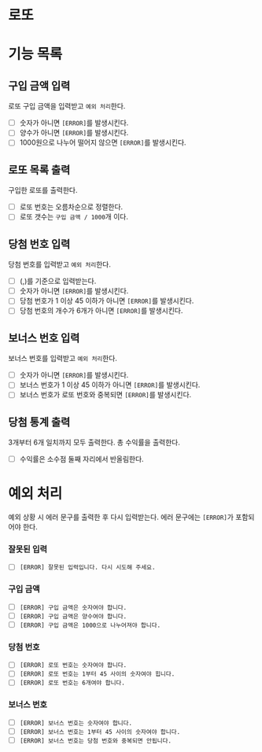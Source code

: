 # 로또

# 기능 목록

## 구입 금액 입력

로또 구입 금액을 입력받고 `예외 처리`한다.

- [ ] 숫자가 아니면 `[ERROR]`를 발생시킨다.
- [ ] 양수가 아니면 `[ERROR]`를 발생시킨다.
- [ ] 1000원으로 나누어 떨어지 않으면 `[ERROR]`를 발생시킨다.

## 로또 목록 출력

구입한 로또를 출력한다.

- [ ] 로또 번호는 오름차순으로 정렬한다.
- [ ] 로또 갯수는 `구입 금액 / 1000`개 이다.

## 당첨 번호 입력

당첨 번호를 입력받고 `예외 처리`한다.

- [ ] (,)를 기준으로 입력받는다.
- [ ] 숫자가 아니면 `[ERROR]`를 발생시킨다.
- [ ] 당첨 번호가 1 이상 45 이하가 아니면 `[ERROR]`를 발생시킨다.
- [ ] 당첨 번호의 개수가 6개가 아니면 `[ERROR]`를 발생시킨다.

## 보너스 번호 입력

보너스 번호를 입력받고 `예외 처리`한다.

- [ ] 숫자가 아니면 `[ERROR]`를 발생시킨다.
- [ ] 보너스 번호가 1 이상 45 이하가 아니면 `[ERROR]`를 발생시킨다.
- [ ] 보너스 번호가 로또 번호와 중복되면 `[ERROR]`를 발생시킨다.

## 당첨 통계 출력

3개부터 6개 일치까지 모두 출력한다.
총 수익률을 출력한다.

- [ ] 수익률은 소수점 둘째 자리에서 반올림한다.

# 예외 처리

예외 상황 시 에러 문구를 출력한 후 다시 입력받는다.
에러 문구에는 `[ERROR]`가 포함되어야 한다.

### 잘못된 입력

- [ ] `[ERROR] 잘못된 입력입니다. 다시 시도해 주세요.`

### 구입 금액

- [ ] `[ERROR] 구입 금액은 숫자여야 합니다.`
- [ ] `[ERROR] 구입 금액은 양수여야 합니다.`
- [ ] `[ERROR] 구입 금액은 1000으로 나누어져야 합니다.`

### 당첨 번호

- [ ] `[ERROR] 로또 번호는 숫자여야 합니다.`
- [ ] `[ERROR] 로또 번호는 1부터 45 사이의 숫자여야 힙니다.`
- [ ] `[ERROR] 로또 번호는 6개여야 합니다.`

### 보너스 번호

- [ ] `[ERROR] 보너스 번호는 숫자여야 합니다.`
- [ ] `[ERROR] 보너스 번호는 1부터 45 사이의 숫자여야 합니다.`
- [ ] `[ERROR] 보너스 번호는 당첨 번호와 중복되면 안됩니다.`
